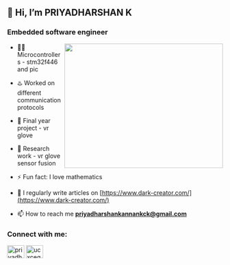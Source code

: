 ## 👋 Hi, I’m PRIYADHARSHAN K
### Embedded software engineer
<img align="right" width="370" height="290" src="https://cdn.dribbble.com/users/1121428/screenshots/3792775/04_inventor_single.gif
" >
- 👨‍💻 Microcontrollers - stm32f446 and pic 
- ♨️ Worked on different communication protocols 
- 📕 Final year project - vr glove
- 🔬 Research work - vr glove sensor fusion 
- ⚡ Fun fact: I love mathematics
- 📝 I regularly write articles on [https://www.dark-creator.com/](https://www.dark-creator.com/)

- 📫 How to reach me **priyadharshankannankck@gmail.com**

<h3 align="left">Connect with me:</h3>
<p align="left">
<a href="https://linkedin.com/in/priyadharshan-k" target="blank"><img align="center" src="https://raw.githubusercontent.com/rahuldkjain/github-profile-readme-generator/master/src/images/icons/Social/linked-in-alt.svg" alt="priyadharshan-k" height="30" width="40" /></a>
<a href="https://www.youtube.com/c/ucxcegbwae8ftrtoy6kmsuhq" target="blank"><img align="center" src="https://raw.githubusercontent.com/rahuldkjain/github-profile-readme-generator/master/src/images/icons/Social/youtube.svg" alt="ucxcegbwae8ftrtoy6kmsuhq" height="30" width="40" /></a>
</p>
<!---
Dharshank-03/Dharshank-03 is a ✨ special ✨ repository because its `README.md` (this file) appears on your GitHub profile.
You can click the Preview link to take a look at your changes.
--->
